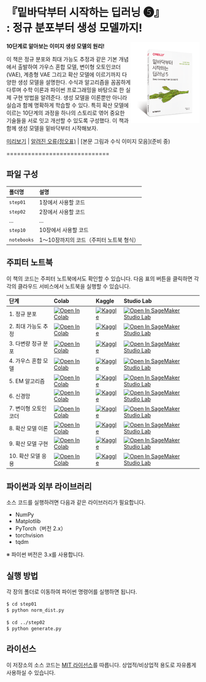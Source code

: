 # 『밑바닥부터 시작하는 딥러닝 ❺』<br>: 정규 분포부터 생성 모델까지!

<a href="http://www.yes24.com/Product/Goods/72173703"><img src="https://github.com/WegraLee/deep-learning-from-scratch-5/blob/main/cover.png?raw=true" width="180" align=right></a>

**10단계로 알아보는 이미지 생성 모델의 원리!**

이 책은 정규 분포와 최대 가능도 추정과 같은 기본 개념에서 출발하여 가우스 혼합 모델, 변이형 오토인코더(VAE), 계층형 VAE 그리고 확산 모델에 이르기까지 다양한 생성 모델을 설명한다. 수식과 알고리즘을 꼼꼼하게 다루며 수학 이론과 파이썬 프로그래밍을 바탕으로 한 실제 구현 방법을 알려준다. 생성 모델을 이론뿐만 아니라 실습과 함께 명확하게 학습할 수 있다. 특히 확산 모델에 이르는 10단계의 과정을 하나의 스토리로 엮어 중요한 기술들을 서로 잇고 개선할 수 있도록 구성했다. 이 책과 함께 생성 모델을 밑바닥부터 시작해보자.

[미리보기](https://www.yes24.com/Product/Viewer/Preview/134648807) | [알려진 오류(정오표)](https://docs.google.com/document/d/1SU7b_emm3Lqha4BfVLTr4Ae6eTg32BkKFWMEXl6N_vA) | [본문 그림과 수식 이미지 모음](준비 중)

=============================

## 파일 구성

|폴더명 |설명                             |
|:--        |:--                              |
|`step01`   |1장에서 사용할 코드  |
|`step02`   |2장에서 사용할 코드  |
|...        |...                              |
|`step10`   |10장에서 사용할 코드 |
|`notebooks`   |1〜10장까지의 코드（주피터 노트북 형식）|


## 주피터 노트북

이 책의 코드는 주피터 노트북에서도 확인할 수 있습니다. 다음 표의 버튼을 클릭하면 각각의 클라우드 서비스에서 노트북을 실행할 수 있습니다.

| 단계 | Colab | Kaggle | Studio Lab |
| :--- | :--- | :--- | :--- |
| 1. 정규 분포 | [![Open In Colab](https://colab.research.google.com/assets/colab-badge.svg)](https://colab.research.google.com/github/oreilly-japan/deep-learning-from-scratch-5/blob/master/notebooks/01_normal.ipynb) | [![Kaggle](https://kaggle.com/static/images/open-in-kaggle.svg)](https://kaggle.com/kernels/welcome?src=https://github.com/oreilly-japan/deep-learning-from-scratch-5/blob/master/notebooks/01_normal.ipynb) | [![Open In SageMaker Studio Lab](https://studiolab.sagemaker.aws/studiolab.svg)](https://studiolab.sagemaker.aws/import/github/oreilly-japan/deep-learning-from-scratch-5/blob/master/notebooks/01_normal.ipynb) |
| 2. 최대 가능도 추정 | [![Open In Colab](https://colab.research.google.com/assets/colab-badge.svg)](https://colab.research.google.com/github/oreilly-japan/deep-learning-from-scratch-5/blob/master/notebooks/02_mle.ipynb) | [![Kaggle](https://kaggle.com/static/images/open-in-kaggle.svg)](https://kaggle.com/kernels/welcome?src=https://github.com/oreilly-japan/deep-learning-from-scratch-5/blob/master/notebooks/02_mle.ipynb) | [![Open In SageMaker Studio Lab](https://studiolab.sagemaker.aws/studiolab.svg)](https://studiolab.sagemaker.aws/import/github/oreilly-japan/deep-learning-from-scratch-5/blob/master/notebooks/02_mle.ipynb) |
| 3. 다변량 정규 분포 | [![Open In Colab](https://colab.research.google.com/assets/colab-badge.svg)](https://colab.research.google.com/github/oreilly-japan/deep-learning-from-scratch-5/blob/master/notebooks/03_multi_normal.ipynb) | [![Kaggle](https://kaggle.com/static/images/open-in-kaggle.svg)](https://kaggle.com/kernels/welcome?src=https://github.com/oreilly-japan/deep-learning-from-scratch-5/blob/master/notebooks/03_multi_normal.ipynb) | [![Open In SageMaker Studio Lab](https://studiolab.sagemaker.aws/studiolab.svg)](https://studiolab.sagemaker.aws/import/github/oreilly-japan/deep-learning-from-scratch-5/blob/master/notebooks/03_multi_normal.ipynb) |
| 4. 가우스 혼합 모델 | [![Open In Colab](https://colab.research.google.com/assets/colab-badge.svg)](https://colab.research.google.com/github/oreilly-japan/deep-learning-from-scratch-5/blob/master/notebooks/04_gmm.ipynb) | [![Kaggle](https://kaggle.com/static/images/open-in-kaggle.svg)](https://kaggle.com/kernels/welcome?src=https://github.com/oreilly-japan/deep-learning-from-scratch-5/blob/master/notebooks/04_gmm.ipynb) | [![Open In SageMaker Studio Lab](https://studiolab.sagemaker.aws/studiolab.svg)](https://studiolab.sagemaker.aws/import/github/oreilly-japan/deep-learning-from-scratch-5/blob/master/notebooks/04_gmm.ipynb) |
| 5. EM 알고리즘 | [![Open In Colab](https://colab.research.google.com/assets/colab-badge.svg)](https://colab.research.google.com/github/oreilly-japan/deep-learning-from-scratch-5/blob/master/notebooks/05_em.ipynb) | [![Kaggle](https://kaggle.com/static/images/open-in-kaggle.svg)](https://kaggle.com/kernels/welcome?src=https://github.com/oreilly-japan/deep-learning-from-scratch-5/blob/master/notebooks/05_em.ipynb) | [![Open In SageMaker Studio Lab](https://studiolab.sagemaker.aws/studiolab.svg)](https://studiolab.sagemaker.aws/import/github/oreilly-japan/deep-learning-from-scratch-5/blob/master/notebooks/05_em.ipynb) |
| 6. 신경망 | [![Open In Colab](https://colab.research.google.com/assets/colab-badge.svg)](https://colab.research.google.com/github/oreilly-japan/deep-learning-from-scratch-5/blob/master/notebooks/06_pytorch.ipynb) | [![Kaggle](https://kaggle.com/static/images/open-in-kaggle.svg)](https://kaggle.com/kernels/welcome?src=https://github.com/oreilly-japan/deep-learning-from-scratch-5/blob/master/notebooks/06_pytorch.ipynb) | [![Open In SageMaker Studio Lab](https://studiolab.sagemaker.aws/studiolab.svg)](https://studiolab.sagemaker.aws/import/github/oreilly-japan/deep-learning-from-scratch-5/blob/master/notebooks/06_pytorch.ipynb) |
| 7. 변이형 오토인코더 | [![Open In Colab](https://colab.research.google.com/assets/colab-badge.svg)](https://colab.research.google.com/github/oreilly-japan/deep-learning-from-scratch-5/blob/master/notebooks/07_vae.ipynb) | [![Kaggle](https://kaggle.com/static/images/open-in-kaggle.svg)](https://kaggle.com/kernels/welcome?src=https://github.com/oreilly-japan/deep-learning-from-scratch-5/blob/master/notebooks/07_vae.ipynb) | [![Open In SageMaker Studio Lab](https://studiolab.sagemaker.aws/studiolab.svg)](https://studiolab.sagemaker.aws/import/github/oreilly-japan/deep-learning-from-scratch-5/blob/master/notebooks/07_vae.ipynb) |
| 8. 확산 모델 이론 | [![Open In Colab](https://colab.research.google.com/assets/colab-badge.svg)](https://colab.research.google.com/github/oreilly-japan/deep-learning-from-scratch-5/blob/master/notebooks/08_hvae.ipynb) | [![Kaggle](https://kaggle.com/static/images/open-in-kaggle.svg)](https://kaggle.com/kernels/welcome?src=https://github.com/oreilly-japan/deep-learning-from-scratch-5/blob/master/notebooks/08_hvae.ipynb) | [![Open In SageMaker Studio Lab](https://studiolab.sagemaker.aws/studiolab.svg)](https://studiolab.sagemaker.aws/import/github/oreilly-japan/deep-learning-from-scratch-5/blob/master/notebooks/08_hvae.ipynb) |
| 9. 확산 모델 구현 | [![Open In Colab](https://colab.research.google.com/assets/colab-badge.svg)](https://colab.research.google.com/github/oreilly-japan/deep-learning-from-scratch-5/blob/master/notebooks/09_diffusion.ipynb) | [![Kaggle](https://kaggle.com/static/images/open-in-kaggle.svg)](https://kaggle.com/kernels/welcome?src=https://github.com/oreilly-japan/deep-learning-from-scratch-5/blob/master/notebooks/09_diffusion.ipynb) | [![Open In SageMaker Studio Lab](https://studiolab.sagemaker.aws/studiolab.svg)](https://studiolab.sagemaker.aws/import/github/oreilly-japan/deep-learning-from-scratch-5/blob/master/notebooks/09_diffusion.ipynb) |
| 10. 확산 모델 응용 | [![Open In Colab](https://colab.research.google.com/assets/colab-badge.svg)](https://colab.research.google.com/github/oreilly-japan/deep-learning-from-scratch-5/blob/master/notebooks/10_diffusion2.ipynb) | [![Kaggle](https://kaggle.com/static/images/open-in-kaggle.svg)](https://kaggle.com/kernels/welcome?src=https://github.com/oreilly-japan/deep-learning-from-scratch-5/blob/master/notebooks/10_diffusion2.ipynb) | [![Open In SageMaker Studio Lab](https://studiolab.sagemaker.aws/studiolab.svg)](https://studiolab.sagemaker.aws/import/github/oreilly-japan/deep-learning-from-scratch-5/blob/master/notebooks/10_diffusion2.ipynb) |


## 파이썬과 외부 라이브러리

소스 코드를 실행하려면 다음과 같은 라이브러리가 필요합니다.

* NumPy
* Matplotlib
* PyTorch（버전 2.x）
* torchvision
* tqdm

※ 파이썬 버전은 3.x를 사용합니다.


## 실행 방법

각 장의 폴더로 이동하여 파이썬 명령어를 실행하면 됩니다.

```
$ cd step01
$ python norm_dist.py

$ cd ../step02
$ python generate.py
```


## 라이선스

이 저장소의 소스 코드는 [MIT 라이선스](http://www.opensource.org/licenses/MIT)를 따릅니다. 상업적/비상업적 용도로 자유롭게 사용하실 수 있습니다.
